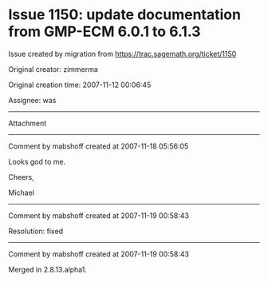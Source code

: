 # Issue 1150: update documentation from GMP-ECM 6.0.1 to 6.1.3

Issue created by migration from https://trac.sagemath.org/ticket/1150

Original creator: zimmerma

Original creation time: 2007-11-12 00:06:45

Assignee: was




---

Attachment


---

Comment by mabshoff created at 2007-11-18 05:56:05

Looks god to me.

Cheers,

Michael


---

Comment by mabshoff created at 2007-11-19 00:58:43

Resolution: fixed


---

Comment by mabshoff created at 2007-11-19 00:58:43

Merged in 2.8.13.alpha1.

